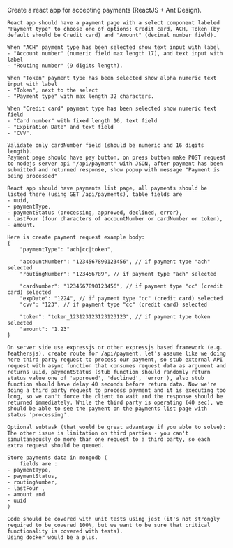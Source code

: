 Create a react app for accepting payments (ReactJS + Ant Design).
   
    React app should have a payment page with a select component labeled "Payment type" to choose one of options: Credit card, ACH, Token (by default should be Credit card) and "Amount" (decimal number field).
    
    When "ACH" payment type has been selected show text input with label 
    - "Account number" (numeric field max length 17), and text input with label 
    - "Routing number" (9 digits length).

    When "Token" payment type has been selected show alpha numeric text input with label 
    - "Token", next to the select 
    - "Payment type" with max length 32 characters.

    When "Credit card" payment type has been selected show numeric text field 
    - "Card number" with fixed length 16, text field 
    - "Expiration Date" and text field 
    - "CVV".
   
    Validate only cardNumber field (should be numeric and 16 digits length).
    Payment page should have pay button, on press button make POST request to nodejs server api "/api/payment" with JSON, after payment has been submitted and returned response, show popup with message "Payment is being processed"
   
    React app should have payments list page, all payments should be listed there (using GET /api/payments), table fields are 
    - uuid, 
    - paymentType, 
    - paymentStatus (processing, approved, declined, error), 
    - lastFour (four characters of accountNumber or cardNumber or token), 
    - amount.
   
    Here is create payment request example body:
    {
        "paymentType": "ach|cc|token",
       
        "accountNumber": "1234567890123456", // if payment type "ach" selected
        "routingNumber": "123456789", // if payment type "ach" selected
       
        "cardNumber": "1234567890123456", // if payment type "cc" (credit card) selected
        "expDate": "1224", // if payment type "cc" (credit card) selected
        "cvv": "123", // if payment type "cc" (credit card) selected
       
        "token": "token_123123123123123123", // if payment type token selected
        "amount": "1.23"
    }
   
    On server side use expressjs or other expressjs based framework (e.g. feathersjs), create route for /api/payment, let's assume like we doing here third party request to process our payment, so stub external API request with async function that consumes request data as argument and returns uuid, paymentStatus (stub function should randomly return status value one of 'approved', 'declined', 'error'), also stub function should have delay 40 seconds before return data. Now we're doing a third party request to process payment and it is executing too long, so we can't force the client to wait and the response should be returned immediately. While the third party is operating (40 sec), we should be able to see the payment on the payments list page with status 'processing'.

    Optional subtask (that would be great advantage if you able to solve):
    The other issue is limitation on third parties - you can't simultaneously do more than one request to a third party, so each extra request should be queued.
       
    Store payments data in mongodb (
        fields are :
    - paymentType,
    - paymentStatus, 
    - routingNumber, 
    - lastFour , 
    - amount and 
    - uuid
    )
       
    Code should be covered with unit tests using jest (it's not strongly required to be covered 100%, but we want to be sure that critical functionality is covered with tests).
    Using docker would be a plus.